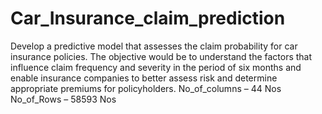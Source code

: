 # Car_Insurance_claim_prediction
Develop a predictive model that assesses the claim probability for car insurance policies. The objective would be to understand the factors that influence claim frequency and severity in the period of six months and enable insurance companies to better assess risk and determine appropriate premiums for policyholders.
No_of_columns – 44 Nos
No_of_Rows – 58593 Nos


 
